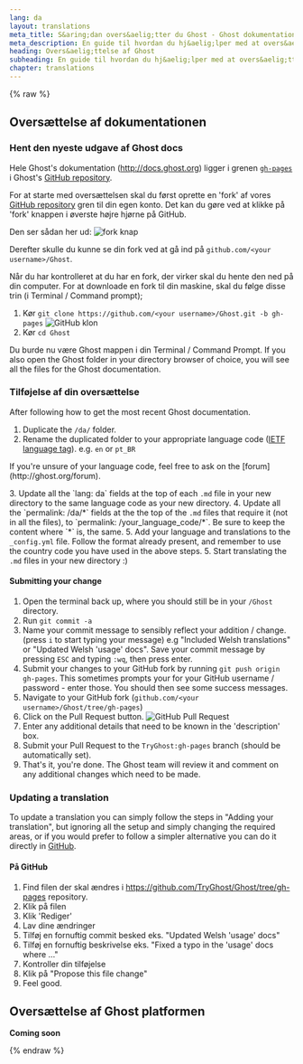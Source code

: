 ```yaml
---
lang: da
layout: translations
meta_title: S&aring;dan overs&aelig;tter du Ghost - Ghost dokumentation
meta_description: En guide til hvordan du hj&aelig;lper med at overs&aelig;tte Ghost
heading: Overs&aelig;ttelse af Ghost
subheading: En guide til hvordan du hj&aelig;lper med at overs&aelig;tte Ghost
chapter: translations
---
```


{% raw %}

## Overs&aelig;ttelse af dokumentationen <a id="doc-translating"></a>

### Hent den nyeste udgave af Ghost docs

Hele Ghost's dokumentation (<http://docs.ghost.org>) ligger i grenen [<code class="path">gh-pages</code>](https://github.com/TryGhost/Ghost/tree/gh-pages) i Ghost's [GitHub repository](https://github.com/TryGhost/Ghost/).

For at starte med overs&aelig;ttelsen skal du f&oslash;rst oprette en 'fork' af vores [GitHub repository](https://github.com/TryGhost/Ghost/) gren til din egen konto. Det kan du g&oslash;re ved at klikke p&aring; 'fork' knappen i &oslash;verste h&oslash;jre hj&oslash;rne p&aring; GitHub.

Den ser s&aring;dan her ud: ![fork knap](https://s3-eu-west-1.amazonaws.com/ghost-website-cdn/translations-GitHub-fork.png)

Derefter skulle du kunne se din fork ved at g&aring; ind p&aring; <code class="path">github.com/\<your username\>/Ghost</code>.

N&aring;r du har kontrolleret at du har en fork, der virker skal du hente den ned p&aring; din computer. For at downloade en fork til din maskine, skal du f&oslash;lge disse trin (i Terminal / Command prompt);

1. K&oslash;r `git clone https://github.com/<your username>/Ghost.git -b gh-pages`
![GitHub klon](https://s3-eu-west-1.amazonaws.com/ghost-website-cdn/translations-gitclone.png)
2. K&oslash;r `cd Ghost`

Du burde nu v&aelig;re Ghost mappen i din Terminal / Command Prompt. If you also open the Ghost folder in your directory browser of choice, you will see all the files for the Ghost documentation.

### Tilf&oslash;jelse af din overs&aelig;ttelse

After following how to get the most recent Ghost documentation.

1. Duplicate the <code class="path">/da/</code> folder.
2. Rename the duplicated folder to your appropriate language code ([IETF language tag](http://en.wikipedia.org/wiki/IETF_language_tag)). e.g. <code class="path">en</code> or <code class="path">pt_BR</code>
<p class="note">
If you're unsure of your language code, feel free to ask on the [forum](http://ghost.org/forum).
</p>
3. Update all the `lang: da` fields at the top of each <code class="path">.md</code> file in your new directory to the same language code as your new directory.
4. Update all the `permalink: /da/*` fields at the the top of the <code class="path">.md</code> files that require it (not in all the files), to `permalink: /your_language_code/*`. <span class="note">Be sure to keep the content where `*` is, the same.</span>
5. Add your language and translations to the <code class="path">_config.yml</code> file. Follow the format already present, and remember to use the country code you have used in the above steps.
5. Start translating the <code class="path">.md</code> files in your new directory :)

#### Submitting your change

1. Open the terminal back up, where you should still be in your <code class="path">/Ghost</code> directory.
2. Run `git commit -a`
3. Name your commit message to sensibly reflect your addition / change. (press `i` to start typing your message) e.g "Included Welsh translations" or "Updated Welsh 'usage' docs". <span class="note">Save your commit message by pressing `ESC` and typing `:wq`, then press enter.</span>
4. Submit your changes to your GitHub fork by running `git push origin gh-pages`. This sometimes prompts your for your GitHub username / password - enter those. You should then see some success messages.
5. Navigate to your GitHub fork (<code class="path">github.com/\<your username\>/Ghost/tree/gh-pages</code>)
6. Click on the Pull Request button. ![GitHub Pull Request](https://s3-eu-west-1.amazonaws.com/ghost-website-cdn/translations-pullrequest.png)
7. Enter any additional details that need to be known in the 'description' box.
8. Submit your Pull Request to the <code class="path">TryGhost:gh-pages</code> branch (should be automatically set).
9. That's it, you're done. The Ghost team will review it and comment on any additional changes which need to be made.

### Updating a translation

To update a translation you can simply follow the steps in "Adding your translation", but ignoring all the setup and simply changing the required areas, or if you would prefer to follow a simpler alternative you can do it directly in [GitHub](http://github.com).

#### P&aring; GitHub

1. Find filen der skal &aelig;ndres i <https://github.com/TryGhost/Ghost/tree/gh-pages> repository.
2. Klik p&aring; filen
3. Klik 'Rediger'
4. Lav dine &aelig;ndringer
5. Tilf&oslash;j en fornuftig commit besked eks. "Updated Welsh 'usage' docs"
6. Tilf&oslash;j en fornuftig beskrivelse eks. "Fixed a typo in the 'usage' docs where ..."
7. Kontroller din tilf&oslash;jelse
8. Klik p&aring; "Propose this file change"
9. Feel good.

##  Overs&aelig;ttelse af Ghost platformen <a id="ghost-translating"></a>

**Coming soon**

{% endraw %}